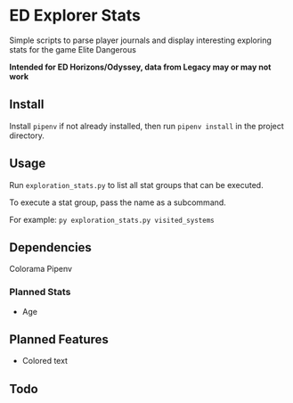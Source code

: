 # ED Explorer Stats

Simple scripts to parse player journals and display interesting exploring stats for the game Elite Dangerous

**Intended for ED Horizons/Odyssey, data from Legacy may or may not work**

## Install

Install `pipenv` if not already installed, then run `pipenv install` in the project directory.

## Usage

Run `exploration_stats.py` to list all stat groups that can be executed.

To execute a stat group, pass the name as a subcommand.

For example: `py exploration_stats.py visited_systems`

## Dependencies

Colorama
Pipenv

### Planned Stats
* Age

## Planned Features
* Colored text

## Todo